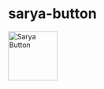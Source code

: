 # sarya-button


<a href="http://mj-cycls.github.io/sarya-button/">
    <img src="https://github.com/mj-cycls/Sarya-web/assets/58256600/f9e9adeb-e855-4b8b-90d5-e0c7e346d247" alt="Sarya Button" width="100" height="100">
</a>
